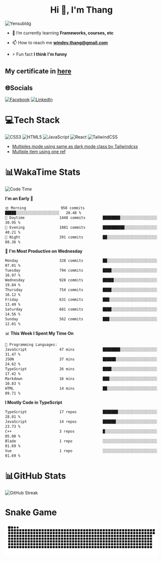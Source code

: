 <h1 align="center">Hi 👋, I'm Thang</h1>

![Yensubldg](https://readme-typing-svg.demolab.com?font=Fira+Code&weight=600&pause=1000&color=F5F5F2&center=true&vCenter=true&width=435&lines=Trying+to+be+a+Software+Engineering)

<!--
![](https://komarev.com/ghpvc/?username=yensubldg&label=Visitors+Count&color=brightgreen) -->

- 🌱 I’m currently learning **Frameworks, courses, etc**

- 📫 How to reach me **<windev.thang@gmail.com>**

- ⚡ Fun fact **I think I'm funny**

## My certificate in [here](./MY_CERTIFICATE.md)

## 🌐Socials

[![Facebook](https://img.shields.io/badge/Facebook-%231877F2.svg?logo=Facebook&logoColor=white)](https://facebook.com/yensubldg) [![LinkedIn](https://img.shields.io/badge/LinkedIn-%230077B5.svg?logo=linkedin&logoColor=white)](https://linkedin.com/in/yensubldg)

# 💻Tech Stack

![CSS3](https://img.shields.io/badge/css3-%231572B6.svg?style=for-the-badge&logo=css3&logoColor=white) ![HTML5](https://img.shields.io/badge/html5-%23E34F26.svg?style=for-the-badge&logo=html5&logoColor=white) ![JavaScript](https://img.shields.io/badge/javascript-%23323330.svg?style=for-the-badge&logo=javascript&logoColor=%23F7DF1E) ![React](https://img.shields.io/badge/react-%2320232a.svg?style=for-the-badge&logo=react&logoColor=%2361DAFB) ![TailwindCSS](https://img.shields.io/badge/tailwindcss-%2338B2AC.svg?style=for-the-badge&logo=tailwind-css&logoColor=white)

<!-- BLOG-POST-LIST:START -->
- [Multiples mode using same as dark mode class by Tailwindcss](https://dev.to/yensubldg/multiples-mode-using-same-as-dark-mode-class-by-tailwindcss-56p4)
- [Multiple item using one ref](https://dev.to/yensubldg/multiple-item-using-one-ref-1288)
<!-- BLOG-POST-LIST:END -->

# 📊WakaTime Stats

<!--START_SECTION:waka-->
![Code Time](http://img.shields.io/badge/Code%20Time-3%2C064%20hrs%2035%20mins-blue)

**I'm an Early 🐤** 

```text
🌞 Morning                958 commits         █████░░░░░░░░░░░░░░░░░░░░   20.48 % 
🌆 Daytime                1448 commits        ████████░░░░░░░░░░░░░░░░░   30.95 % 
🌃 Evening                1881 commits        ██████████░░░░░░░░░░░░░░░   40.21 % 
🌙 Night                  391 commits         ██░░░░░░░░░░░░░░░░░░░░░░░   08.36 % 
```
📅 **I'm Most Productive on Wednesday** 

```text
Monday                   328 commits         ██░░░░░░░░░░░░░░░░░░░░░░░   07.01 % 
Tuesday                  794 commits         ████░░░░░░░░░░░░░░░░░░░░░   16.97 % 
Wednesday                928 commits         █████░░░░░░░░░░░░░░░░░░░░   19.84 % 
Thursday                 754 commits         ████░░░░░░░░░░░░░░░░░░░░░   16.12 % 
Friday                   631 commits         ███░░░░░░░░░░░░░░░░░░░░░░   13.49 % 
Saturday                 681 commits         ████░░░░░░░░░░░░░░░░░░░░░   14.56 % 
Sunday                   562 commits         ███░░░░░░░░░░░░░░░░░░░░░░   12.01 % 
```


📊 **This Week I Spent My Time On** 

```text
💬 Programming Languages: 
JavaScript               47 mins             ████████░░░░░░░░░░░░░░░░░   31.47 % 
JSON                     37 mins             ██████░░░░░░░░░░░░░░░░░░░   24.62 % 
TypeScript               26 mins             ████░░░░░░░░░░░░░░░░░░░░░   17.42 % 
Markdown                 16 mins             ███░░░░░░░░░░░░░░░░░░░░░░   10.83 % 
HTML                     14 mins             ██░░░░░░░░░░░░░░░░░░░░░░░   09.71 % 
```

**I Mostly Code in TypeScript** 

```text
TypeScript               17 repos            ███████░░░░░░░░░░░░░░░░░░   28.81 % 
JavaScript               14 repos            ██████░░░░░░░░░░░░░░░░░░░   23.73 % 
C++                      3 repos             █░░░░░░░░░░░░░░░░░░░░░░░░   05.08 % 
Blade                    1 repo              ░░░░░░░░░░░░░░░░░░░░░░░░░   01.69 % 
Vue                      1 repo              ░░░░░░░░░░░░░░░░░░░░░░░░░   01.69 % 
```




<!--END_SECTION:waka-->

# 📊GitHub Stats

![GitHub Streak](https://streak-stats.demolab.com?user=yensubldg&theme=tokyonight&border_radius=8)

# Snake Game

![Snake eating my contribution graph](./github-contribution-grid-snake.svg)
